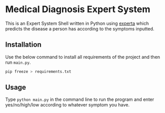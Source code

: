 # Medical Diagnosis Expert System

This is an Expert System Shell written in Python using [experta](https://pypi.org/project/experta/) which predicts the disease a person has according to the symptoms inputted.

## Installation

Use the below command to install all requirements of the project and then run ```main.py```.

```bash
pip freeze > requirements.txt
```

## Usage

Type ```python main.py``` in the command line to run the program and enter yes/no/high/low according to whatever symptom you have.